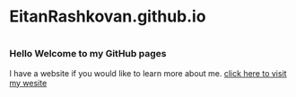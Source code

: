 # EitanRashkovan.github.io
# <h3> Hello Welcome to my GitHub pages
  I have a website if you would like to learn more about me.
  [click here to visit my wesite](https://github.com/EitanRashkovan/EitanRashkovan.github.io/blob/852f14d06c708d747f4c4216362115ad30481866/index.md)
